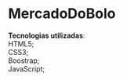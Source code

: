 # MercadoDoBolo

<b>Tecnologias utilizadas</b>: <br/>
HTML5;</br>
CSS3;<br/>
Boostrap;<br/>
JavaScript;
